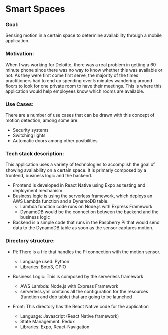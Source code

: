 # Smart Spaces

### Goal:
Sensing motion in a certain space to determine availability through a mobile application.

### Motivation:
When I was working for Deloitte, there was a real problem in getting a 60 minute phone since there was no way to know whether this was available or not. As they were first come first serve, the majority of the times practitioners had to end up spending over 5 minutes wandering around floors to look for one private room to have their meetings. This is where this application would help employees know which rooms are available.

### Use Cases:
There are a number of use cases that can be drawn with this concept of motion detection, among some are:
- Security systems
- Switching lights
- Automatic doors
among other posibilities

### Tech stack description:
This application uses a variety of technologies to accomplish the goal of showing availability on a certain space. It is primarly composed by a frontend, business logic and the backend. 
- Frontend is developed in React Native using Expo as testing and deployment mechanism. 
- Business logic is using the serverless framework, which deploys an AWS Lambda function and a DynamoDB table. 
  - Lambda function code runs on Node.js with Express Framework
  - DynamoDB would be the connection between the backend and the business logic
- Backend is a simple code that runs in the Raspberry Pi that would send data to the DynamoDB table as soon as the sensor captures motion.

### Directory structure:
- Pi:
  There is a file that handles the Pi connection with the motion sensor.
  - Language used: Python
  - Libraries: Boto3, GPIO

- Business Logic:
  This is composed by the serverless framework 
  - AWS Lambda: Node.js with Express Framework
  - serverless.yml contains all the configuration for the resources (function and ddb table) that are going to be launched
  
- Front:
  This directory has the React Native code for the application
  - Language: Javascript (React Native framework)
  - State Management: Redux
  - Libraries: Expo, React-Navigation